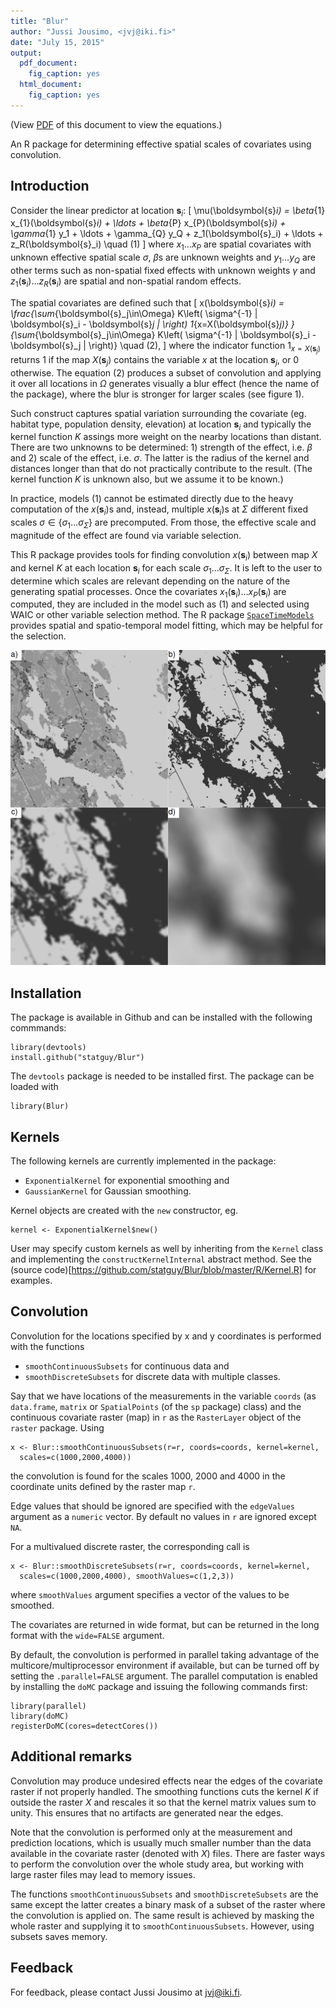```yaml
---
title: "Blur"
author: "Jussi Jousimo, <jvj@iki.fi>"
date: "July 15, 2015"
output:
  pdf_document:
    fig_caption: yes
  html_document:
    fig_caption: yes
---
```


(View [PDF](https://github.com/statguy/Blur/README.pdf) of this document to view the equations.)

An R package for determining effective spatial scales of covariates using convolution.

Introduction
------------

Consider the linear predictor at location $\boldsymbol{s}_i$:
\[
\mu(\boldsymbol{s}_i) = \beta_{1} x_{1}(\boldsymbol{s}_i) + \ldots + \beta_{P} x_{P}(\boldsymbol{s}_i) +
  \gamma_{1} y_1 + \ldots + \gamma_{Q} y_Q +
  z_1(\boldsymbol{s}_i) + \ldots + z_R(\boldsymbol{s}_i) \quad (1)
\]
where $x_{1} \ldots x_{P}$ are spatial covariates with unknown effective spatial scale $\sigma$,
$\beta$s are unknown weights and $y_1 \ldots y_Q$ are other terms
such as non-spatial fixed effects with unknown weights $\gamma$ and
$z_1(\boldsymbol{s}_i) \ldots z_R(\boldsymbol{s}_i)$ are spatial and non-spatial random effects.

The spatial covariates are defined such that
\[
  x(\boldsymbol{s}_i) = \frac{\sum_{\boldsymbol{s}_j\in\Omega} K\left( \sigma^{-1} \| \boldsymbol{s}_i - \boldsymbol{s}_j \| \right) 1_{x=X(\boldsymbol{s}_j)} }
  {\sum_{\boldsymbol{s}_j\in\Omega} K\left( \sigma^{-1} \| \boldsymbol{s}_i - \boldsymbol{s}_j \| \right)} \quad (2),
\]
where the indicator function $1_{x=X(\boldsymbol{s}_j)}$ returns $1$ if the map $X(\boldsymbol{s}_j)$ contains the variable
$x$ at the location $\boldsymbol{s}_j$, or $0$ otherwise.
The equation (2) produces a subset of convolution and applying it over all locations in $\Omega$
generates visually a blur effect (hence the name of the package), where the blur is stronger for larger scales
(see figure 1).

Such construct captures spatial variation surrounding the covariate (eg. habitat type, population density,
elevation) at location $\boldsymbol{s}_i$ and typically the kernel function $K$ assings more weight on
the nearby locations than distant. There are two unknowns to be determined: 1) strength of the effect,
i.e. $\beta$ and 2) scale of the effect, i.e. $\sigma$.
The latter is the radius of the kernel and distances longer than that do not practically contribute to
the result. (The kernel function $K$ is unknown also, but we assume it to be known.)

In practice, models (1) cannot be estimated directly due to the heavy computation of the
$x(\boldsymbol{s}_i)$s and, instead, multiple $x(\boldsymbol{s}_i)$s at $\Sigma$ different fixed scales
$\sigma\in\{ \sigma_1 \ldots \sigma_\Sigma \}$ are precomputed. From those, the effective scale
and magnitude of the effect are found via variable selection.

This R package provides tools for finding convolution $x(\boldsymbol{s}_i)$ between map $X$ and kernel $K$
at each location $\boldsymbol{s}_i$ for each scale $\sigma_1 \ldots \sigma_\Sigma$. It is left to the user
to determine which scales are relevant depending on the nature of the generating spatial processes.
Once the covariates $x_1(\boldsymbol{s}_i) \ldots x_P(\boldsymbol{s}_i)$ are computed, they are included
in the model such as (1) and selected using WAIC or other variable selection method. The R package
[`SpaceTimeModels`](https://github.com/statguy/SpaceTimeModels/) provides spatial and spatio-temporal
model fitting, which may be helpful for the selection.

![Panel a) Landscape classified to various habitat types. b) Only forest habitat. c) Forest habitat convolution at the scale of 125 meters. d) Forest habitat convolution at the scale of 1 km.](blur_effect.png)

Installation
------------

The package is available in Github and can be installed with the following commmands:
```
library(devtools)
install.github("statguy/Blur")
```
The `devtools` package is needed to be installed first.
The package can be loaded with
```
library(Blur)
```

Kernels
-------

The following kernels are currently implemented in the package:

* `ExponentialKernel` for exponential smoothing and
* `GaussianKernel` for Gaussian smoothing.

Kernel objects are created with the `new` constructor, eg.
```
kernel <- ExponentialKernel$new()
```

User may specify custom kernels as well by inheriting from the `Kernel` class
and implementing the `constructKernelInternal` abstract method. See the
(source code)[https://github.com/statguy/Blur/blob/master/R/Kernel.R]
for examples.

Convolution
-----------

Convolution for the locations specified by x and y coordinates is performed with the functions

* `smoothContinuousSubsets` for continuous data and
* `smoothDiscreteSubsets` for discrete data with multiple classes.

Say that we have locations of the measurements in the variable `coords` (as `data.frame`, `matrix` or
`SpatialPoints` (of the `sp` package) class) and the continuous covariate raster (map) in `r`
as the `RasterLayer` object of the `raster` package. Using
```
x <- Blur::smoothContinuousSubsets(r=r, coords=coords, kernel=kernel,
  scales=c(1000,2000,4000))
```
the convolution is found for the scales 1000, 2000 and 4000 in the coordinate units defined
by the raster map `r`.

Edge values that should be ignored are specified with the `edgeValues` argument as a `numeric` vector.
By default no values in `r` are ignored except `NA`.

For a multivalued discrete raster, the corresponding call is
```
x <- Blur::smoothDiscreteSubsets(r=r, coords=coords, kernel=kernel,
  scales=c(1000,2000,4000), smoothValues=c(1,2,3))
```
where `smoothValues` argument specifies a vector of the values to be smoothed.

The covariates are returned in wide format, but can be returned in the long format with the `wide=FALSE`
argument.

By default, the convolution is performed in parallel taking advantage of the multicore/multiprocessor environment
if available, but can be turned off by setting the `.parallel=FALSE` argument. The parallel computation is
enabled by installing the `doMC` package and issuing the following commands first:
```
library(parallel)
library(doMC)
registerDoMC(cores=detectCores())
```

Additional remarks
------------------

Convolution may produce undesired effects near the edges of the covariate raster if not properly handled.
The smoothing functions cuts the kernel $K$ if outside the raster $X$ and rescales
it so that the kernel matrix values sum to unity. This ensures that no artifacts are generated near the edges.

Note that the convolution is performed only at the measurement and prediction locations, which is usually
much smaller number than the data available in the covariate raster (denoted with $X$) files. There are faster
ways to perform the convolution over the whole study area, but working with large raster files may lead to
memory issues.

The functions `smoothContinuousSubsets` and `smoothDiscreteSubsets` are the same except the latter creates
a binary mask of a subset of the raster where the convolution is applied on. The same result is achieved by
masking the whole raster and supplying it to `smoothContinuousSubsets`. However, using subsets saves memory.

Feedback
--------
For feedback, please contact Jussi Jousimo at <jvj@iki.fi>.
